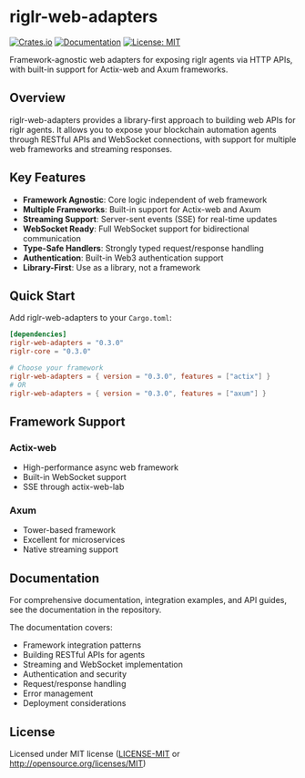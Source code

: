 # riglr-web-adapters

[![Crates.io](https://img.shields.io/crates/v/riglr-web-adapters.svg)](https://crates.io/crates/riglr-web-adapters)
[![Documentation](https://docs.rs/riglr-web-adapters/badge.svg)](https://docs.rs/riglr-web-adapters)
[![License: MIT](https://img.shields.io/badge/License-MIT-yellow.svg)](https://opensource.org/licenses/MIT)

Framework-agnostic web adapters for exposing riglr agents via HTTP APIs, with built-in support for Actix-web and Axum frameworks.

## Overview

riglr-web-adapters provides a library-first approach to building web APIs for riglr agents. It allows you to expose your blockchain automation agents through RESTful APIs and WebSocket connections, with support for multiple web frameworks and streaming responses.

## Key Features

- **Framework Agnostic**: Core logic independent of web framework
- **Multiple Frameworks**: Built-in support for Actix-web and Axum
- **Streaming Support**: Server-sent events (SSE) for real-time updates
- **WebSocket Ready**: Full WebSocket support for bidirectional communication
- **Type-Safe Handlers**: Strongly typed request/response handling
- **Authentication**: Built-in Web3 authentication support
- **Library-First**: Use as a library, not a framework

## Quick Start

Add riglr-web-adapters to your `Cargo.toml`:

```toml
[dependencies]
riglr-web-adapters = "0.3.0"
riglr-core = "0.3.0"

# Choose your framework
riglr-web-adapters = { version = "0.3.0", features = ["actix"] }
# OR
riglr-web-adapters = { version = "0.3.0", features = ["axum"] }
```

## Framework Support

### Actix-web
- High-performance async web framework
- Built-in WebSocket support
- SSE through actix-web-lab

### Axum
- Tower-based framework
- Excellent for microservices
- Native streaming support

## Documentation

For comprehensive documentation, integration examples, and API guides, see the documentation in the repository.

The documentation covers:
- Framework integration patterns
- Building RESTful APIs for agents
- Streaming and WebSocket implementation
- Authentication and security
- Request/response handling
- Error management
- Deployment considerations

## License

Licensed under MIT license ([LICENSE-MIT](LICENSE-MIT) or http://opensource.org/licenses/MIT)